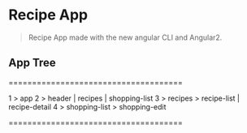 # Recipe App

> Recipe App made with the new angular CLI and Angular2.

## App Tree 

=====================================

1 > app
2 > header | recipes | shopping-list
3 > recipes > recipe-list | recipe-detail
4 > shopping-list >  shopping-edit

=====================================
